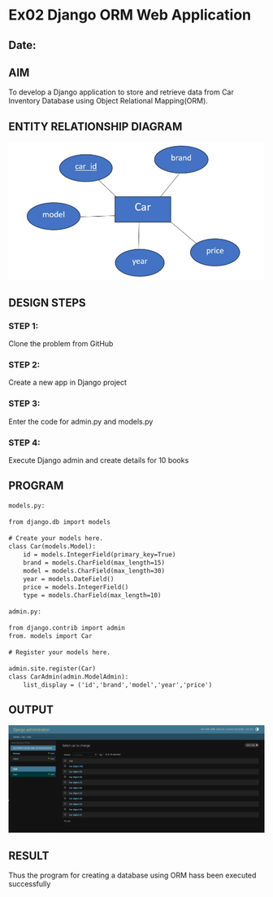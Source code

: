 # Ex02 Django ORM Web Application
## Date: 

## AIM
To develop a Django application to store and retrieve data from Car Inventory Database using Object Relational Mapping(ORM).

## ENTITY RELATIONSHIP DIAGRAM
![alt text](<WhatsApp Image 2025-09-13 at 11.16.22_87bf8495.jpg>)


## DESIGN STEPS

### STEP 1:
Clone the problem from GitHub

### STEP 2:
Create a new app in Django project

### STEP 3:
Enter the code for admin.py and models.py

### STEP 4:
Execute Django admin and create details for 10 books

## PROGRAM
```
models.py:

from django.db import models

# Create your models here.
class Car(models.Model):
    id = models.IntegerField(primary_key=True)
    brand = models.CharField(max_length=15)
    model = models.CharField(max_length=30)
    year = models.DateField()
    price = models.IntegerField()
    type = models.CharField(max_length=10)

admin.py:

from django.contrib import admin
from. models import Car

# Register your models here.

admin.site.register(Car)
class CarAdmin(admin.ModelAdmin):
    list_display = ('id','brand','model','year','price')
```





## OUTPUT

![alt text](<Screenshot 2025-09-13 092344.png>)


## RESULT
Thus the program for creating a database using ORM hass been executed successfully
